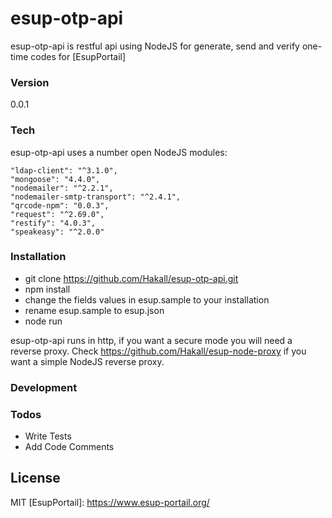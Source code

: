 # esup-otp-api

esup-otp-api is restful api using NodeJS for generate, send and verify one-time codes for [EsupPortail]

### Version
0.0.1

### Tech

esup-otp-api uses a number open NodeJS modules:

    "ldap-client": "^3.1.0",
    "mongoose": "4.4.0",
    "nodemailer": "^2.2.1",
    "nodemailer-smtp-transport": "^2.4.1",
    "qrcode-npm": "0.0.3",
    "request": "^2.69.0",
    "restify": "4.0.3",
    "speakeasy": "^2.0.0"

### Installation
- git clone https://github.com/Hakall/esup-otp-api.git
- npm install
- change the fields values in esup.sample to your installation
- rename esup.sample to esup.json
- node run

esup-otp-api runs in http, if you want a secure mode you will need a reverse proxy.
Check https://github.com/Hakall/esup-node-proxy if you want a simple NodeJS reverse proxy.

### Development

### Todos
 - Write Tests
 - Add Code Comments

License
----

MIT
   [EsupPortail]: <https://www.esup-portail.org/>

